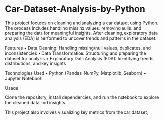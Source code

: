 # Car-Dataset-Analysis-by-Python

This project focuses on cleaning and analyzing a car dataset using Python. The process includes handling missing values, removing nulls, and preparing the data for meaningful insights. After cleaning, exploratory data analysis (EDA) is performed to uncover trends and patterns in the dataset.

Features
	•	Data Cleaning: Handling missing/null values, duplicates, and inconsistencies
	•	Data Transformation: Structuring and preparing the dataset for analysis
	•	Exploratory Data Analysis (EDA): Identifying trends, distributions, and key insights

Technologies Used
	•	Python (Pandas, NumPy, Matplotlib, Seaborn)
	•	Jupyter Notebook

Usage

Clone the repository, install dependencies, and run the notebook to explore the cleaned data and insights.

This project also involves visualizing key metrics from the car dataset,
